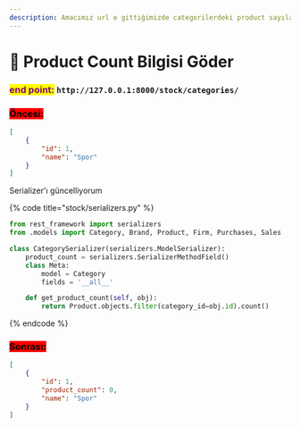 ```yaml
---
description: Amacımız url e gittiğimizde categorilerdeki product sayılarını göstermek
---
```


# 🛒 Product Count Bilgisi Göder

### <mark style="color:purple;">end point:</mark> `http://127.0.0.1:8000/stock/categories/`

### <mark style="background-color:red;">Öncesi:</mark>

```json
[
    {
        "id": 1,
        "name": "Spor"
    }
]
```

Serializer'ı güncelliyorum

{% code title="stock/serializers.py" %}
```python
from rest_framework import serializers
from .models import Category, Brand, Product, Firm, Purchases, Sales

class CategorySerializer(serializers.ModelSerializer):
    product_count = serializers.SerializerMethodField()
    class Meta:
        model = Category
        fields = '__all__'

    def get_product_count(self, obj):
        return Product.objects.filter(category_id=obj.id).count()
```
{% endcode %}

### <mark style="background-color:red;">Sonrası:</mark>

```json
[
    {
        "id": 1,
        "product_count": 0,
        "name": "Spor"
    }
]
```
